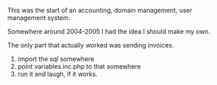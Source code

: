 This was the start of an accounting, domain management, user management system.

Somewhere around 2004-2005 I had the idea I should make my own.

The only part that actually worked was sending invoices.

1. import the sql somewhere
2. point variables.inc.php to that somewhere
3. run it and laugh, if it works.



